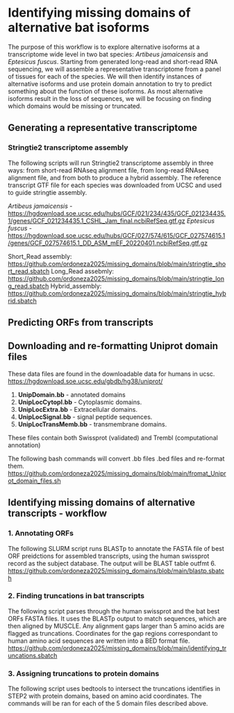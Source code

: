 # Identifying missing domains of alternative bat isoforms 
The purpose of this workflow is to explore alternative isoforms at a transcriptome wide level in two bat species: *Artibeus jamaicensis* and *Eptesicus fuscus*. Starting from generated long-read and short-read RNA sequencing, we will assemble a representative transcriptome from a panel of tissues for each of the species. We will then identify instances of alternative isoforms and use protein domain annotation to try to predict something about the function of these isoforms. As most alternative isoforms result in the loss of sequences, we will be focusing on finding which domains would be missing or truncated.    
## Generating a representative transcriptome

### Stringtie2 transcriptome assembly

The following scripts will run Stringtie2 transcriptome assembly in three ways: from short-read RNAseq alignment file, from long-read RNAseq alignment file, and from both to produce a hybrid assembly. The reference transcript GTF file for each species was downloaded from UCSC and used to guide stringtie assembly. 

*Artibeus jamaicensis* - https://hgdownload.soe.ucsc.edu/hubs/GCF/021/234/435/GCF_021234435.1/genes/GCF_021234435.1_CSHL_Jam_final.ncbiRefSeq.gtf.gz
*Eptesicus fuscus* - https://hgdownload.soe.ucsc.edu/hubs/GCF/027/574/615/GCF_027574615.1/genes/GCF_027574615.1_DD_ASM_mEF_20220401.ncbiRefSeq.gtf.gz

Short_Read assembly: https://github.com/ordoneza2025/missing_domains/blob/main/stringtie_short_read.sbatch
Long_Read assebmly: https://github.com/ordoneza2025/missing_domains/blob/main/stringtie_long_read.sbatch
Hybrid_assembly: https://github.com/ordoneza2025/missing_domains/blob/main/stringtie_hybrid.sbatch 

## Predicting ORFs from transcripts
## Downloading and re-formatting Uniprot domain files 

These data files are found in the downloadable data for humans in ucsc. 
https://hgdownload.soe.ucsc.edu/gbdb/hg38/uniprot/

1. **UnipDomain.bb** - annotated domains
2. **UnipLocCytopl.bb** - Cytoplasmic domains.
3. **UnipLocExtra.bb** - Extracellular domains.
4. **UnipLocSignal.bb** - signal peptide sequences. 
5. **UnipLocTransMemb.bb** - transmembrane domains.

These files contain both Swissprot (validated) and Trembl (computational annotation) 

The following bash commands will convert .bb files .bed files and re-format them. 
https://github.com/ordoneza2025/missing_domains/blob/main/fromat_Uniprot_domain_files.sh
   
## Identifying missing domains of alternative transcripts - workflow

### 1. Annotating ORFs

The following SLURM script runs BLASTp to annotate the FASTA file of best ORF preidctions for assembled transcripts, using the human swissprot record as the subject database. The output will be BLAST table outfmt 6. 
https://github.com/ordoneza2025/missing_domains/blob/main/blastp.sbatch

### 2. Finding truncations in bat transcripts

The following script parses through the human swissprot and the bat best ORFs FASTA files. It uses the BLASTp output to match sequences, which are then aligned by MUSCLE. Any alignment gaps larger than 5 amino acids are flagged as truncations. Coordinates for the gap regions correspondant to human amino acid sequences are written into a BED format file. 
https://github.com/ordoneza2025/missing_domains/blob/main/identifying_truncations.sbatch

### 3. Assigning truncations to protein domains

The following script uses bedtools to intersect the truncations identifies in STEP2 with protein domains, based on amino acid coordinates. The commands will be ran for each of the 5 domain files described above.   








